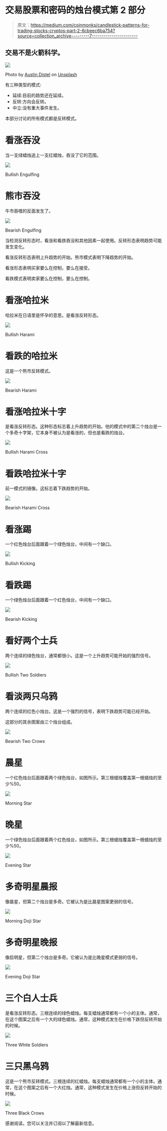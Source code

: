 # 交易股票和密码的烛台模式第 2 部分

> 原文：<https://medium.com/coinmonks/candlestick-patterns-for-trading-stocks-cryptos-part-2-6cbeec6ba754?source=collection_archive---------7----------------------->

## 交易不是火箭科学。

![](img/09bd00158b40d2e5a3305b45e1ceed1e.png)

Photo by [Austin Distel](https://unsplash.com/@austindistel?utm_source=unsplash&utm_medium=referral&utm_content=creditCopyText) on [Unsplash](https://unsplash.com/s/photos/trading?utm_source=unsplash&utm_medium=referral&utm_content=creditCopyText)

有三种类型的模式:

*   延续:目前的趋势还在延续。
*   反转:方向会反转。
*   中立:没有重大事件发生。

本部分讨论的所有模式都是反转模式。

# 看涨吞没

当一支绿蜡烛追上一支红蜡烛，吞没了它的范围。

![](img/4d9b6dc36e540831112179ac72109436.png)

Bullish Engulfing

# 熊市吞没

牛市吞噬的反面发生了。

![](img/0872c8a0708b23e81916aac71a7a0317.png)

Bearish Engulfing

当检测反转形态时，看涨和看跌吞没和其他因素一起使用。反转形态表明趋势可能发生变化。

看涨反转形态表明上升趋势的开始。熊市模式表明下降趋势的开始。

看涨形态表明买家要么在控制，要么在接受。

看跌模式表明卖家要么在控制，要么在控制。

# 看涨哈拉米

哈拉米在日语里是怀孕的意思。是看涨反转形态。

![](img/9cb4da84798b62e90bbd3cdf86b5270a.png)

Bullish Harami

# 看跌的哈拉米

这是一个熊市反转模式。

![](img/4c6a6eb3f24b7808bc5ca614324ecc9a.png)

Bearish Harami

# 看涨哈拉米十字

是看涨反转形态。这种形态标志着上升趋势的开始。他的模式中的第二个烛台是一个多奇十字架，它本身不被认为是看涨的，但也是看跌的烛台。

![](img/e07900a325b566c12e87edd2949903b3.png)

Bullish Harami Cross

# 看跌哈拉米十字

前一模式的镜像。这标志着下跌趋势的开始。

![](img/35cfd934d73e0b302c5de51f3700c4e6.png)

Bearish Harami Cross

# 看涨踢

一个红色烛台后面跟着一个绿色烛台，中间有一个缺口。

![](img/e3596a2f429d06f44387b7978a6e8eef.png)

Bullish Kicking

# 看跌踢

一个绿色烛台后面跟着一个红色烛台，中间有一个缺口。

![](img/ec47ebed6f1efd8006e3179b527cf144.png)

Bearish Kicking

# 看好两个士兵

两个连续的绿色烛台，通常都很小。这是一个上升趋势可能开始的强烈信号。

![](img/4cfc87993c00c8b0988e7574feb7f00c.png)

Bullish Two Soldiers

# 看淡两只乌鸦

两个连续的红色小烛台。这是一个强烈的信号，表明下跌趋势可能已经开始。

这部分的其余图案由三个烛台组成。

![](img/bd3e3fe34c5ee9b2b426d10b3a27a032.png)

Bearish Two Crows

# 晨星

一个红色烛台后面跟着两个绿色烛台，如图所示。第三根蜡烛覆盖第一根蜡烛的至少%50。

![](img/2915664c19a0127e8453c55a46edd6db.png)

Morning Star

# 晚星

一个绿色烛台后面跟着两个红色烛台，如图所示。第三根蜡烛覆盖第一根蜡烛的至少%50。

![](img/ba8d6e5abf826c04b4c3079413ef60de.png)

Evening Star

# 多奇明星晨报

像晨星，但第二个烛台是多奇。它被认为是比晨星图案更弱的信号。

![](img/36de550937bcfff85a66394e5d016a3f.png)

Morning Doji Star

# 多奇明星晚报

像启明星，但第二个烛台是多奇。它被认为是比晚星模式更弱的信号。

![](img/fc0c41b8fd781e6749fe26b41058cb4e.png)

Evening Doji Star

# 三个白人士兵

是看涨反转形态。三根连续的绿色蜡烛。每支蜡烛通常都有一个小的主体。通常，在这个图案之后有一个大的绿色蜡烛。通常，这种模式发生在价格下跌但反转开始的时候。

![](img/e4d28620d46c6ebfdc760d2a46ca7101.png)

Three White Soldiers

# 三只黑乌鸦

这是一个熊市反转模式。三根连续的红蜡烛。每支蜡烛通常都有一个小的主体。通常，在这个图案之后有一个大红烛。通常，这种模式发生在价格上涨但反转开始的时候。

![](img/27c3f0f60b2c181e54698cb05f634688.png)

Three Black Crows

感谢阅读。您可以关注并订阅以了解最新信息。